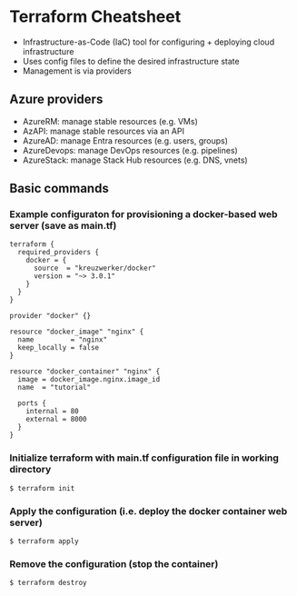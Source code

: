 # Terraform Cheatsheet

- Infrastructure-as-Code (IaC) tool for configuring + deploying cloud infrastructure
- Uses config files to define the desired infrastructure state
- Management is via providers

## Azure providers

- AzureRM: manage stable resources (e.g. VMs)
- AzAPI: manage stable resources via an API
- AzureAD: manage Entra resources (e.g. users, groups)
- AzureDevops: manage DevOps resources (e.g. pipelines)
- AzureStack: manage Stack Hub resources (e.g. DNS, vnets)

## Basic commands

### Example configuraton for provisioning a docker-based web server (save as main.tf)

~~~
terraform {
  required_providers {
    docker = {
      source  = "kreuzwerker/docker"
      version = "~> 3.0.1"
    }
  }
}

provider "docker" {}

resource "docker_image" "nginx" {
  name         = "nginx"
  keep_locally = false
}

resource "docker_container" "nginx" {
  image = docker_image.nginx.image_id
  name  = "tutorial"

  ports {
    internal = 80
    external = 8000
  }
}
~~~

### Initialize terraform with main.tf configuration file in working directory

`$ terraform init`

### Apply the configuration (i.e. deploy the docker container web server)

`$ terraform apply`

### Remove the configuration (stop the container)

`$ terraform destroy`


